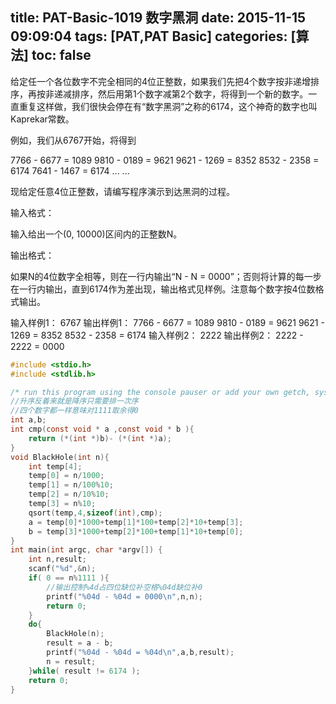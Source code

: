 title: PAT-Basic-1019  数字黑洞
date: 2015-11-15 09:09:04
tags: [PAT,PAT Basic]
categories: [算法]
toc: false
---
给定任一个各位数字不完全相同的4位正整数，如果我们先把4个数字按非递增排序，再按非递减排序，然后用第1个数字减第2个数字，将得到一个新的数字。一直重复这样做，我们很快会停在有“数字黑洞”之称的6174，这个神奇的数字也叫Kaprekar常数。

例如，我们从6767开始，将得到

7766 - 6677 = 1089
9810 - 0189 = 9621
9<!--more-->621 - 1269 = 8352
8532 - 2358 = 6174
7641 - 1467 = 6174
... ...

现给定任意4位正整数，请编写程序演示到达黑洞的过程。

输入格式：

输入给出一个(0, 10000)区间内的正整数N。

输出格式：

如果N的4位数字全相等，则在一行内输出“N - N = 0000”；否则将计算的每一步在一行内输出，直到6174作为差出现，输出格式见样例。注意每个数字按4位数格式输出。

输入样例1：
6767
输出样例1：
7766 - 6677 = 1089
9810 - 0189 = 9621
9621 - 1269 = 8352
8532 - 2358 = 6174
输入样例2：
2222
输出样例2：
2222 - 2222 = 0000
```c
#include <stdio.h>
#include <stdlib.h>

/* run this program using the console pauser or add your own getch, system("pause") or input loop */
//升序反着来就是降序只需要排一次序
//四个数字都一样意味对1111取余得0
int a,b;
int cmp(const void * a ,const void * b ){
    return (*(int *)b)- (*(int *)a);
}
void BlackHole(int n){
    int temp[4];
    temp[0] = n/1000;
    temp[1] = n/100%10;
    temp[2] = n/10%10;
    temp[3] = n%10;
    qsort(temp,4,sizeof(int),cmp);
    a = temp[0]*1000+temp[1]*100+temp[2]*10+temp[3]; 
    b = temp[3]*1000+temp[2]*100+temp[1]*10+temp[0];        
}
int main(int argc, char *argv[]) {
    int n,result;
    scanf("%d",&n);
    if( 0 == n%1111 ){
        //输出控制%4d占四位缺位补空格%04d缺位补0 
        printf("%04d - %04d = 0000\n",n,n);
        return 0;
    }
    do{
        BlackHole(n);
        result = a - b;
        printf("%04d - %04d = %04d\n",a,b,result);
        n = result; 
    }while( result != 6174 );
    return 0;
}
```
